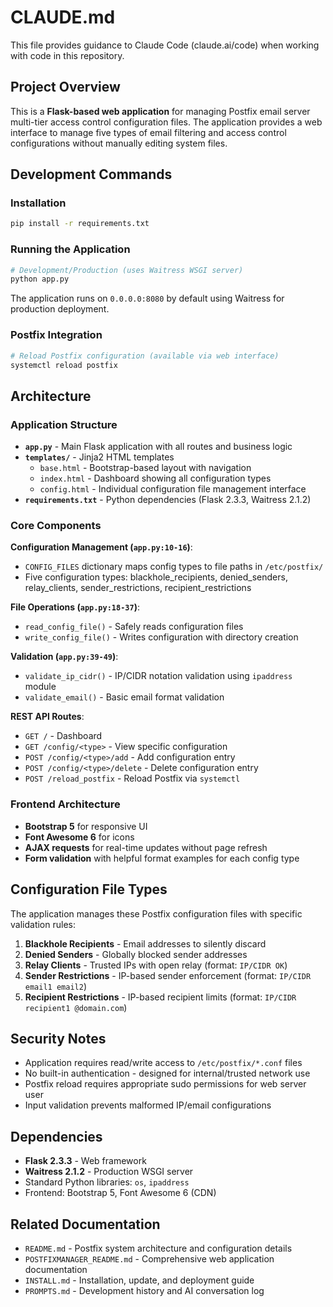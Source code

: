 # CLAUDE.md

This file provides guidance to Claude Code (claude.ai/code) when working with code in this repository.

## Project Overview

This is a **Flask-based web application** for managing Postfix email server multi-tier access control configuration files. The application provides a web interface to manage five types of email filtering and access control configurations without manually editing system files.

## Development Commands

### Installation
```bash
pip install -r requirements.txt
```

### Running the Application
```bash
# Development/Production (uses Waitress WSGI server)
python app.py
```

The application runs on `0.0.0.0:8080` by default using Waitress for production deployment.

### Postfix Integration
```bash
# Reload Postfix configuration (available via web interface)
systemctl reload postfix
```

## Architecture

### Application Structure
- **`app.py`** - Main Flask application with all routes and business logic
- **`templates/`** - Jinja2 HTML templates
  - `base.html` - Bootstrap-based layout with navigation
  - `index.html` - Dashboard showing all configuration types
  - `config.html` - Individual configuration file management interface
- **`requirements.txt`** - Python dependencies (Flask 2.3.3, Waitress 2.1.2)

### Core Components

**Configuration Management (`app.py:10-16`)**:
- `CONFIG_FILES` dictionary maps config types to file paths in `/etc/postfix/`
- Five configuration types: blackhole_recipients, denied_senders, relay_clients, sender_restrictions, recipient_restrictions

**File Operations (`app.py:18-37`)**:
- `read_config_file()` - Safely reads configuration files
- `write_config_file()` - Writes configuration with directory creation

**Validation (`app.py:39-49`)**:
- `validate_ip_cidr()` - IP/CIDR notation validation using `ipaddress` module
- `validate_email()` - Basic email format validation

**REST API Routes**:
- `GET /` - Dashboard
- `GET /config/<type>` - View specific configuration
- `POST /config/<type>/add` - Add configuration entry
- `POST /config/<type>/delete` - Delete configuration entry  
- `POST /reload_postfix` - Reload Postfix via `systemctl`

### Frontend Architecture
- **Bootstrap 5** for responsive UI
- **Font Awesome 6** for icons
- **AJAX requests** for real-time updates without page refresh
- **Form validation** with helpful format examples for each config type

## Configuration File Types

The application manages these Postfix configuration files with specific validation rules:

1. **Blackhole Recipients** - Email addresses to silently discard
2. **Denied Senders** - Globally blocked sender addresses
3. **Relay Clients** - Trusted IPs with open relay (format: `IP/CIDR OK`)
4. **Sender Restrictions** - IP-based sender enforcement (format: `IP/CIDR email1 email2`)
5. **Recipient Restrictions** - IP-based recipient limits (format: `IP/CIDR recipient1 @domain.com`)

## Security Notes

- Application requires read/write access to `/etc/postfix/*.conf` files
- No built-in authentication - designed for internal/trusted network use
- Postfix reload requires appropriate sudo permissions for web server user
- Input validation prevents malformed IP/email configurations

## Dependencies

- **Flask 2.3.3** - Web framework
- **Waitress 2.1.2** - Production WSGI server
- Standard Python libraries: `os`, `ipaddress`
- Frontend: Bootstrap 5, Font Awesome 6 (CDN)

## Related Documentation

- `README.md` - Postfix system architecture and configuration details
- `POSTFIXMANAGER_README.md` - Comprehensive web application documentation
- `INSTALL.md` - Installation, update, and deployment guide
- `PROMPTS.md` - Development history and AI conversation log